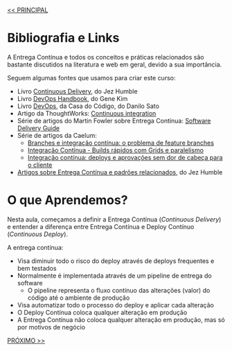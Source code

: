 [<< PRINCIPAL](https://github.com/pvreboucas/entrega-continua-cd)

# Bibliografia e Links

A Entrega Contínua e todos os conceitos e práticas relacionados são bastante discutidos na literatura e web em geral, devido a sua importância.

Seguem algumas fontes que usamos para criar este curso:

* Livro [Continuous Delivery](https://www.amazon.com.br/Continuous-Delivery-Deployment-Automation-Addison-Wesley-ebook/dp/B003YMNVC0), do Jez Humble
* Livro [DevOps Handbook](https://www.amazon.com.br/DevOps-Handbook-World-Class-Reliability-Organizations-ebook/dp/B01M9ASFQ3/), do Gene Kim
* Livro [DevOps](https://www.casadocodigo.com.br/products/livro-devops), da Casa do Código, do Danilo Sato
* Artigo da ThoughtWorks: [Continuous integration](https://www.thoughtworks.com/pt/continuous-integration)
* Série de artigos do Martin Fowler sobre Entrega Contínua: [Software Delivery Guide](https://martinfowler.com/delivery.html)
* Série de artigos da Caelum:
    * [Branches e integração contínua: o problema de feature branches](https://blog.caelum.com.br/branches-e-integracao-continua-o-problema-de-feature-branches/)
    * [Integração Contínua - Builds rápidos com Grids e paralelismo](https://blog.caelum.com.br/integracao-continua-builds-rapidos-com-grids-e-paralelismo/)
    * [Integração contínua: deploys e aprovações sem dor de cabeça para o cliente](https://blog.caelum.com.br/integracao-continua-deploys-e-aprovacoes-sem-dores-de-cabeca-para-o-cliente/)
* [Artigos sobre Entrega Contínua e padrões relacionados](https://continuousdelivery.com/), do Jez Humble

# O que Aprendemos?


Nesta aula, começamos a definir a Entrega Contínua (*Continuous Delivery*) e entender a diferença entre Entrega Contínua e Deploy Contínuo (*Continuous Deploy*).

A entrega contínua:

* Visa diminuir todo o risco do deploy através de deploys frequentes e bem testados
* Normalmente é implementada através de um pipeline de entrega do software
   * O pipeline representa o fluxo contínuo das alterações (valor) do código até o ambiente de produção
* Visa automatizar todo o processo do deploy e aplicar cada alteração
* O Deploy Contínua coloca qualquer alteração em produção
* A Entrega Contínua não coloca qualquer alteração em produção, mas só por motivos de negócio



[PRÓXIMO >>](https://github.com/pvreboucas/entrega-continua-cd/tree/aula-02/aulas)
